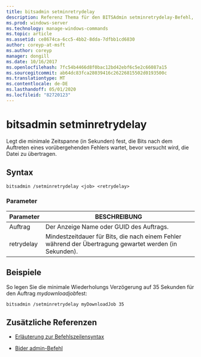 ```yaml
---
title: bitsadmin setminretrydelay
description: Referenz Thema für den BITSAdmin setminretrydelay-Befehl, mit dem die minimale Zeitspanne (in Sekunden), die Bits nach dem Auftreten eines vorübergehenden Fehlers wartet, vor dem Versuch, die Datei zu übertragen, festgelegt wird.
ms.prod: windows-server
ms.technology: manage-windows-commands
ms.topic: article
ms.assetid: ce8674ca-6cc5-4bb2-8dda-7dfbb1cd6830
author: coreyp-at-msft
ms.author: coreyp
manager: dongill
ms.date: 10/16/2017
ms.openlocfilehash: 7fc54b4466d8f0bac12bd42ebf6c5e2c66087a15
ms.sourcegitcommit: ab64dc83fca28039416c26226815502d0193500c
ms.translationtype: MT
ms.contentlocale: de-DE
ms.lasthandoff: 05/01/2020
ms.locfileid: "82720123"
---
```

# <a name="bitsadmin-setminretrydelay"></a>bitsadmin setminretrydelay

Legt die minimale Zeitspanne (in Sekunden) fest, die Bits nach dem Auftreten eines vorübergehenden Fehlers wartet, bevor versucht wird, die Datei zu übertragen.

## <a name="syntax"></a>Syntax

```
bitsadmin /setminretrydelay <job> <retrydelay>
```

### <a name="parameters"></a>Parameter

| Parameter | BESCHREIBUNG |
| --------- | ----------- |
| Auftrag | Der Anzeige Name oder GUID des Auftrags. |
| retrydelay | Mindestzeitdauer für Bits, die nach einem Fehler während der Übertragung gewartet werden (in Sekunden). |

## <a name="examples"></a>Beispiele

So legen Sie die minimale Wiederholungs Verzögerung auf 35 Sekunden für den Auftrag *mydownloadjob*fest:

```
bitsadmin /setminretrydelay myDownloadJob 35
```

## <a name="additional-references"></a>Zusätzliche Referenzen

- [Erläuterung zur Befehlszeilensyntax](command-line-syntax-key.md)

- [Bider admin-Befehl](bitsadmin.md)
